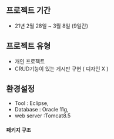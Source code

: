 

## 프로젝트 기간
- 21년 2월 28일 ~ 3월 8일 (9일간)

## 프로젝트 유형
- 개인 프로젝트
- CRUD기능이 있는 게시판 구현 ( 디자인 X )

## 환경설정
- Tool : Eclipse, 
- Database : Oracle 11g, 
- web server :Tomcat8.5

#### 패키지 구조
